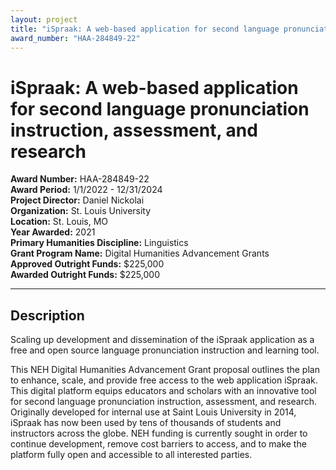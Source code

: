 ```yaml
---
layout: project
title: "iSpraak: A web-based application for second language pronunciation instruction, assessment, and research"
award_number: "HAA-284849-22"
---
```



# iSpraak: A web-based application for second language pronunciation instruction, assessment, and research

**Award Number:** HAA-284849-22  
**Award Period:** 1/1/2022 - 12/31/2024  
**Project Director:** Daniel  Nickolai  
**Organization:** St. Louis University  
**Location:** St. Louis, MO  
**Year Awarded:** 2021  
**Primary Humanities Discipline:** Linguistics  
**Grant Program Name:** Digital Humanities Advancement Grants  
**Approved Outright Funds:** $225,000  
**Awarded Outright Funds:** $225,000  

---

## Description

<p>Scaling up development and dissemination of the iSpraak application as a free and open source language pronunciation instruction and learning tool. </p>
<p>This NEH Digital Humanities Advancement Grant proposal outlines the plan to enhance, scale, and provide free access to the web application iSpraak. This digital platform equips educators and scholars with an innovative tool for second language pronunciation instruction, assessment, and research. Originally developed for internal use at Saint Louis University in 2014, iSpraak has now been used by tens of thousands of students and instructors across the globe. NEH funding is currently sought in order to continue development, remove cost barriers to access, and to make the platform fully open and accessible to all interested parties.</p>
